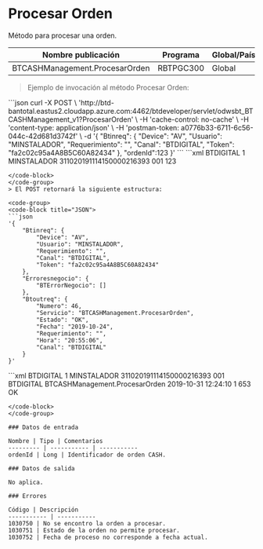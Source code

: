 # Procesar Orden 

Método para procesar una orden. 

Nombre publicación | Programa | Global/País 
--------- | ----------- | ----------- 
BTCASHManagement.ProcesarOrden | RBTPGC300 | Global 

> Ejemplo de invocación al método Procesar Orden: 

<code-group> 
<code-block title="JSON"> 
```json 
curl -X POST \ 
  'http://btd-bantotal.eastus2.cloudapp.azure.com:4462/btdeveloper/servlet/odwsbt_BTCASHManagement_v1?ProcesarOrden' \ 
  -H 'cache-control: no-cache' \ 
  -H 'content-type: application/json' \ 
  -H 'postman-token: a0776b33-6711-6c56-044c-42d681d3742f' \ 
  -d '{ 
	"Btinreq": { 
		"Device": "AV", 
		"Usuario": "MINSTALADOR", 
		"Requerimiento": "", 
		"Canal": "BTDIGITAL", 
		"Token": "fa2c02c95a4A8B5C60A82434" 
	}, 
	"ordenId":123 
}' 
``` 
</code-block> 

<code-block title="XML" active> 
```xml 
<soapenv:Envelope xmlns:soapenv="http://schemas.xmlsoap.org/soap/envelope/" xmlns:bts="http://uy.com.dlya.bantotal/BTSOA/"> 
   <soapenv:Header/> 
   <soapenv:Body> 
      <bts:BTCASHManagement.ProcesarOrden> 
         <bts:Btinreq> 
            <bts:Canal>BTDIGITAL</bts:Canal> 
            <bts:Requerimiento>1</bts:Requerimiento> 
            <bts:Usuario>MINSTALADOR</bts:Usuario> 
            <bts:Token>311020191114150000216393</bts:Token> 
            <bts:Device>001</bts:Device> 
         </bts:Btinreq> 
         <bts:ordenId>123</bts:ordenId> 
      </bts:BTCASHManagement.ProcesarOrden> 
   </soapenv:Body> 
</soapenv:Envelope> 

``` 
</code-block> 
</code-group> 
> El POST retornará la siguiente estructura: 

<code-group> 
<code-block title="JSON"> 
```json 
'{ 
	"Btinreq": { 
		"Device": "AV", 
		"Usuario": "MINSTALADOR", 
		"Requerimiento": "", 
		"Canal": "BTDIGITAL", 
		"Token": "fa2c02c95a4A8B5C60A82434" 
	}, 
    "Erroresnegocio": { 
        "BTErrorNegocio": [] 
    }, 
    "Btoutreq": { 
        "Numero": 46, 
        "Servicio": "BTCASHManagement.ProcesarOrden", 
        "Estado": "OK", 
        "Fecha": "2019-10-24", 
        "Requerimiento": "", 
        "Hora": "20:55:06", 
        "Canal": "BTDIGITAL" 
    } 
}' 
``` 
</code-block> 

<code-block title="XML" active> 
```xml 
<SOAP-ENV:Envelope xmlns:SOAP-ENV="http://schemas.xmlsoap.org/soap/envelope/" xmlns:xsd="http://www.w3.org/2001/XMLSchema" xmlns:SOAP-ENC="http://schemas.xmlsoap.org/soap/encoding/" xmlns:xsi="http://www.w3.org/2001/XMLSchema-instance"> 
   <SOAP-ENV:Body> 
      <BTCASHManagement.ProcesarOrdenResponse> 
         <Btinreq> 
            <Canal>BTDIGITAL</Canal> 
            <Requerimiento>1</Requerimiento> 
            <Usuario>MINSTALADOR</Usuario> 
            <Token>311020191114150000216393</Token> 
            <Device>001</Device> 
         </Btinreq> 
         <Erroresnegocio></Erroresnegocio> 
         <Btoutreq> 
            <Canal>BTDIGITAL</Canal> 
            <Servicio>BTCASHManagement.ProcesarOrden</Servicio> 
            <Fecha>2019-10-31</Fecha> 
            <Hora>12:24:10</Hora> 
            <Requerimiento>1</Requerimiento> 
            <Numero>653</Numero> 
            <Estado>OK</Estado> 
         </Btoutreq> 
      </BTCASHManagement.ProcesarOrdenResponse> 
   </SOAP-ENV:Body> 
</SOAP-ENV:Envelope> 

``` 
</code-block> 
</code-group> 

### Datos de entrada 

Nombre | Tipo | Comentarios 
--------- | ----------- | ----------- 
ordenId | Long | Identificador de orden CASH. 

### Datos de salida 

No aplica. 

### Errores 

Código | Descripción 
----------- | ----------- 
1030750 | No se encontro la orden a procesar. 
1030751 | Estado de la orden no permite procesar. 
1030752 | Fecha de proceso no corresponde a fecha actual. 

 
